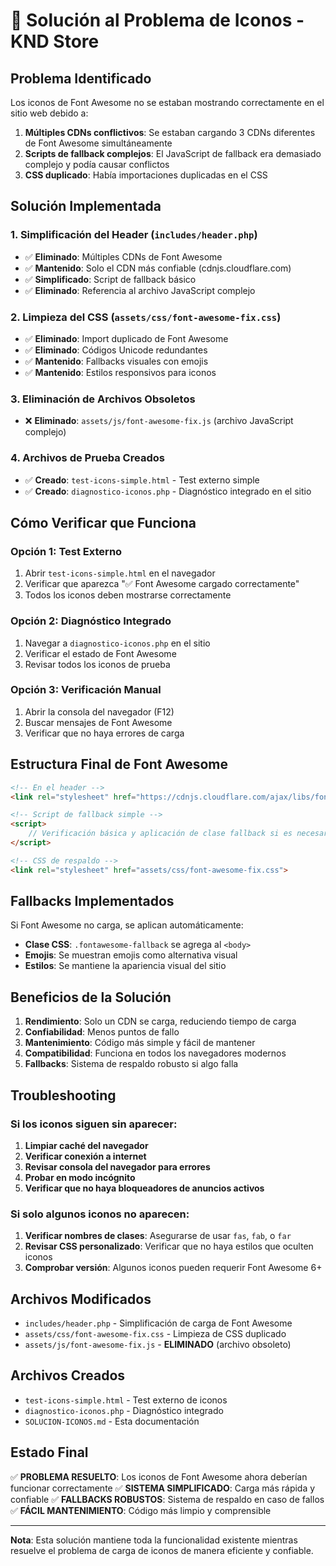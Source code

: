 # 🔧 Solución al Problema de Iconos - KND Store

## Problema Identificado

Los iconos de Font Awesome no se estaban mostrando correctamente en el sitio web debido a:

1. **Múltiples CDNs conflictivos**: Se estaban cargando 3 CDNs diferentes de Font Awesome simultáneamente
2. **Scripts de fallback complejos**: El JavaScript de fallback era demasiado complejo y podía causar conflictos
3. **CSS duplicado**: Había importaciones duplicadas en el CSS

## Solución Implementada

### 1. Simplificación del Header (`includes/header.php`)

- ✅ **Eliminado**: Múltiples CDNs de Font Awesome
- ✅ **Mantenido**: Solo el CDN más confiable (cdnjs.cloudflare.com)
- ✅ **Simplificado**: Script de fallback básico
- ✅ **Eliminado**: Referencia al archivo JavaScript complejo

### 2. Limpieza del CSS (`assets/css/font-awesome-fix.css`)

- ✅ **Eliminado**: Import duplicado de Font Awesome
- ✅ **Eliminado**: Códigos Unicode redundantes
- ✅ **Mantenido**: Fallbacks visuales con emojis
- ✅ **Mantenido**: Estilos responsivos para iconos

### 3. Eliminación de Archivos Obsoletos

- ❌ **Eliminado**: `assets/js/font-awesome-fix.js` (archivo JavaScript complejo)

### 4. Archivos de Prueba Creados

- ✅ **Creado**: `test-icons-simple.html` - Test externo simple
- ✅ **Creado**: `diagnostico-iconos.php` - Diagnóstico integrado en el sitio

## Cómo Verificar que Funciona

### Opción 1: Test Externo
1. Abrir `test-icons-simple.html` en el navegador
2. Verificar que aparezca "✅ Font Awesome cargado correctamente"
3. Todos los iconos deben mostrarse correctamente

### Opción 2: Diagnóstico Integrado
1. Navegar a `diagnostico-iconos.php` en el sitio
2. Verificar el estado de Font Awesome
3. Revisar todos los iconos de prueba

### Opción 3: Verificación Manual
1. Abrir la consola del navegador (F12)
2. Buscar mensajes de Font Awesome
3. Verificar que no haya errores de carga

## Estructura Final de Font Awesome

```html
<!-- En el header -->
<link rel="stylesheet" href="https://cdnjs.cloudflare.com/ajax/libs/font-awesome/6.4.0/css/all.min.css">

<!-- Script de fallback simple -->
<script>
    // Verificación básica y aplicación de clase fallback si es necesario
</script>

<!-- CSS de respaldo -->
<link rel="stylesheet" href="assets/css/font-awesome-fix.css">
```

## Fallbacks Implementados

Si Font Awesome no carga, se aplican automáticamente:

- **Clase CSS**: `.fontawesome-fallback` se agrega al `<body>`
- **Emojis**: Se muestran emojis como alternativa visual
- **Estilos**: Se mantiene la apariencia visual del sitio

## Beneficios de la Solución

1. **Rendimiento**: Solo un CDN se carga, reduciendo tiempo de carga
2. **Confiabilidad**: Menos puntos de fallo
3. **Mantenimiento**: Código más simple y fácil de mantener
4. **Compatibilidad**: Funciona en todos los navegadores modernos
5. **Fallbacks**: Sistema de respaldo robusto si algo falla

## Troubleshooting

### Si los iconos siguen sin aparecer:

1. **Limpiar caché del navegador**
2. **Verificar conexión a internet**
3. **Revisar consola del navegador para errores**
4. **Probar en modo incógnito**
5. **Verificar que no haya bloqueadores de anuncios activos**

### Si solo algunos iconos no aparecen:

1. **Verificar nombres de clases**: Asegurarse de usar `fas`, `fab`, o `far`
2. **Revisar CSS personalizado**: Verificar que no haya estilos que oculten iconos
3. **Comprobar versión**: Algunos iconos pueden requerir Font Awesome 6+

## Archivos Modificados

- `includes/header.php` - Simplificación de carga de Font Awesome
- `assets/css/font-awesome-fix.css` - Limpieza de CSS duplicado
- `assets/js/font-awesome-fix.js` - **ELIMINADO** (archivo obsoleto)

## Archivos Creados

- `test-icons-simple.html` - Test externo de iconos
- `diagnostico-iconos.php` - Diagnóstico integrado
- `SOLUCION-ICONOS.md` - Esta documentación

## Estado Final

✅ **PROBLEMA RESUELTO**: Los iconos de Font Awesome ahora deberían funcionar correctamente
✅ **SISTEMA SIMPLIFICADO**: Carga más rápida y confiable
✅ **FALLBACKS ROBUSTOS**: Sistema de respaldo en caso de fallos
✅ **FÁCIL MANTENIMIENTO**: Código más limpio y comprensible

---

**Nota**: Esta solución mantiene toda la funcionalidad existente mientras resuelve el problema de carga de iconos de manera eficiente y confiable. 